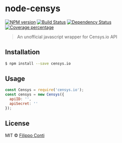 # node-censys

[![NPM version][npm-image]][npm-url] [![Build Status][travis-image]][travis-url] [![Dependency Status][daviddm-image]][daviddm-url] [![Coverage percentage][coveralls-image]][coveralls-url]

> An unofficial javascript wrapper for Censys.io API

## Installation

```sh
$ npm install --save censys.io
```

## Usage

```js
const Censys = require('censys.io');
const censys = new Censys({
  apiID: '',
  apiSecret: ''
});
```
## License

MIT © [Filippo Conti](https://b4dnewz.github.io/)


[npm-image]: https://badge.fury.io/js/censys.io.svg
[npm-url]: https://npmjs.org/package/censys.io
[travis-image]: https://travis-ci.org/b4dnewz/node-censys.svg?branch=master
[travis-url]: https://travis-ci.org/b4dnewz/node-censys
[daviddm-image]: https://david-dm.org/b4dnewz/node-censys.svg?theme=shields.io
[daviddm-url]: https://david-dm.org/b4dnewz/node-censys
[coveralls-image]: https://coveralls.io/repos/b4dnewz/node-censys/badge.svg
[coveralls-url]: https://coveralls.io/r/b4dnewz/node-censys
